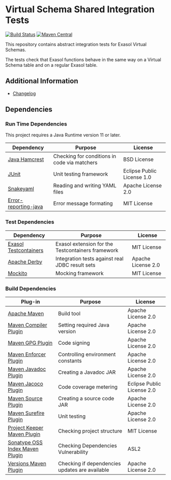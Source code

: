 # Virtual Schema Shared Integration Tests

[![Build Status](https://travis-ci.com/exasol/virtual-schema-shared-integration-tests.svg?branch=main)](https://travis-ci.com/exasol/virtual-schema-shared-integration-tests)
[![Maven Central](https://img.shields.io/maven-central/v/com.exasol/virtual-schema-shared-integration-tests)](https://search.maven.org/artifact/com.exasol/virtual-schema-shared-integration-tests)

This repository contains abstract integration tests for Exasol Virtual Schemas.

The tests check that Exasol functions behave in the same way on a Virtual Schema table and on a regular Exasol table.

## Additional Information

* [Changelog](doc/changes/changelog.md)

## Dependencies

### Run Time Dependencies

This project requires a Java Runtime version 11 or later.

| Dependency                                                                          | Purpose                                                | License                       |
|-------------------------------------------------------------------------------------|--------------------------------------------------------|-------------------------------|
| [Java Hamcrest](http://hamcrest.org/JavaHamcrest/)                                  | Checking for conditions in code via matchers           | BSD License                   |
| [JUnit](https://junit.org/junit5)                                                   | Unit testing framework                                 | Eclipse Public License 1.0    |
| [Snakeyaml](https://bitbucket.org/asomov/snakeyaml)                                 | Reading and writing YAML files                         | Apache License 2.0            |
| [Error-reporting-java](https://github.com/exasol/error-reporting-java/)             | Error message formating                                | MIT License                   |

### Test Dependencies

| Dependency                                                                          | Purpose                                                | License                       |
|-------------------------------------------------------------------------------------|--------------------------------------------------------|-------------------------------|
| [Exasol Testcontainers][exasol-testcontainers]                                      | Exasol extension for the Testcontainers framework      | MIT License                   |
| [Apache Derby](https://db.apache.org/derby/)                                        | Integration tests against real JDBC result sets        | Apache License 2.0            |
| [Mockito](http://site.mockito.org/)                                                 | Mocking framework                                      | MIT License                   |

### Build Dependencies

| Plug-in                                                                             | Purpose                                                | License                       |
|-------------------------------------------------------------------------------------|--------------------------------------------------------|-------------------------------|
| [Apache Maven](https://maven.apache.org/)                                           | Build tool                                             | Apache License 2.0            |
| [Maven Compiler Plugin](https://maven.apache.org/plugins/maven-compiler-plugin/)    | Setting required Java version                          | Apache License 2.0            |
| [Maven GPG Plugin](https://maven.apache.org/plugins/maven-gpg-plugin/)              | Code signing                                           | Apache License 2.0            |
| [Maven Enforcer Plugin][maven-enforcer-plugin]                                      | Controlling environment constants                      | Apache License 2.0            |
| [Maven Javadoc Plugin](https://maven.apache.org/plugins/maven-javadoc-plugin/)      | Creating a Javadoc JAR                                 | Apache License 2.0            |
| [Maven Jacoco Plugin](https://www.eclemma.org/jacoco/trunk/doc/maven.html)          | Code coverage metering                                 | Eclipse Public License 2.0    |
| [Maven Source Plugin](https://maven.apache.org/plugins/maven-source-plugin/)        | Creating a source code JAR                             | Apache License 2.0            |
| [Maven Surefire Plugin](https://maven.apache.org/surefire/maven-surefire-plugin/)   | Unit testing                                           | Apache License 2.0            |
| [Project Keeper Maven Plugin][project-keeper-maven-plugin]                          | Checking project structure                             | MIT License                   |
| [Sonatype OSS Index Maven Plugin][sonatype-oss-index-maven-plugin]                  | Checking Dependencies Vulnerability                    | ASL2                          |
| [Versions Maven Plugin][versions-maven-plugin]                                      | Checking if dependencies updates are available         | Apache License 2.0            |

<!--@formatter:off -->
[maven-enforcer-plugin]: http://maven.apache.org/enforcer/maven-enforcer-plugin/
[oft-maven-plugin]: https://github.com/itsallcode/openfasttrace-maven-plugin
[project-keeper-maven-plugin]: https://github.com/exasol/project-keeper-maven-plugin
[sonatype-oss-index-maven-plugin]: https://sonatype.github.io/ossindex-maven/maven-plugin/
[versions-maven-plugin]: https://www.mojohaus.org/versions-maven-plugin/
[exasol-testcontainers]: https://github.com/exasol/exasol-testcontainers
<!-- @formatter:on -->
